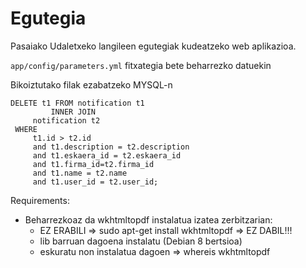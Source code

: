 Egutegia
============

Pasaiako Udaletxeko langileen egutegiak kudeatzeko web aplikazioa.

   `app/config/parameters.yml` fitxategia bete beharrezko datuekin
   

Bikoiztutako filak ezabatzeko MYSQL-n

    DELETE t1 FROM notification t1
             INNER JOIN
         notification t2 
     WHERE
         t1.id > t2.id 
         and t1.description = t2.description 
         and t1.eskaera_id = t2.eskaera_id 
         and t1.firma_id=t2.firma_id 
         and t1.name = t2.name 
         and t1.user_id = t2.user_id;   

Requirements:
- Beharrezkoaz da wkhtmltopdf instalatua izatea zerbitzarian:
    - EZ ERABILI => sudo apt-get install wkhtmltopdf => EZ DABIL!!!
    - lib barruan dagoena instalatu (Debian 8 bertsioa)
    - eskuratu non instalatua dagoen => whereis wkhtmltopdf


